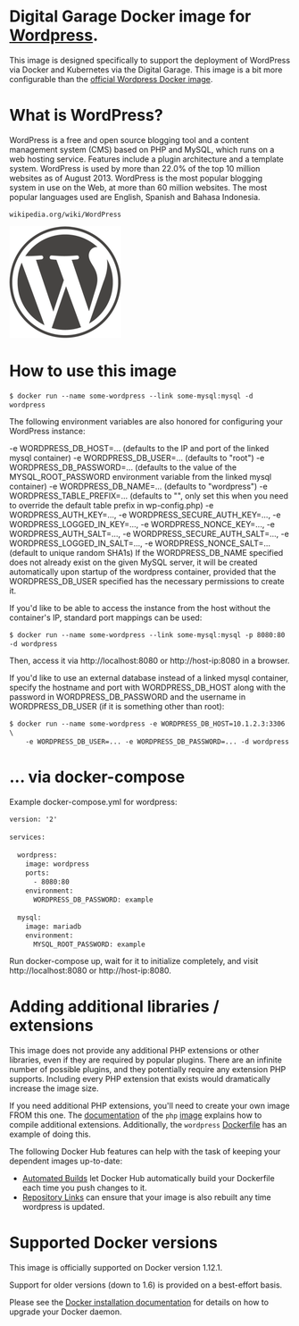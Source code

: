 # Digital Garage Docker image for [Wordpress](https://github.com/WordPress/WordPress).
This image is designed specifically to support the deployment of WordPress via Docker and Kubernetes via the Digital Garage. This image is a bit more configurable than the [official Wordpress Docker image](https://hub.docker.com/_/wordpress/).

# What is WordPress?
WordPress is a free and open source blogging tool and a content management system (CMS) based on PHP and MySQL, which runs on a web hosting service. Features include a plugin architecture and a template system. WordPress is used by more than 22.0% of the top 10 million websites as of August 2013. WordPress is the most popular blogging system in use on the Web, at more than 60 million websites. The most popular languages used are English, Spanish and Bahasa Indonesia.
```
wikipedia.org/wiki/WordPress
```

![wordress]

[wordress]: https://raw.githubusercontent.com/docker-library/docs/01c12653951b2fe592c1f93a13b4e289ada0e3a1/wordpress/logo.png

# How to use this image
```
$ docker run --name some-wordpress --link some-mysql:mysql -d wordpress
```
The following environment variables are also honored for configuring your WordPress instance:

-e WORDPRESS_DB_HOST=... (defaults to the IP and port of the linked mysql container)
-e WORDPRESS_DB_USER=... (defaults to "root")
-e WORDPRESS_DB_PASSWORD=... (defaults to the value of the MYSQL_ROOT_PASSWORD environment variable from the linked mysql container)
-e WORDPRESS_DB_NAME=... (defaults to "wordpress")
-e WORDPRESS_TABLE_PREFIX=... (defaults to "", only set this when you need to override the default table prefix in wp-config.php)
-e WORDPRESS_AUTH_KEY=..., -e WORDPRESS_SECURE_AUTH_KEY=..., -e WORDPRESS_LOGGED_IN_KEY=..., -e WORDPRESS_NONCE_KEY=..., -e WORDPRESS_AUTH_SALT=..., -e WORDPRESS_SECURE_AUTH_SALT=..., -e WORDPRESS_LOGGED_IN_SALT=..., -e WORDPRESS_NONCE_SALT=... (default to unique random SHA1s)
If the WORDPRESS_DB_NAME specified does not already exist on the given MySQL server, it will be created automatically upon startup of the wordpress container, provided that the WORDPRESS_DB_USER specified has the necessary permissions to create it.

If you'd like to be able to access the instance from the host without the container's IP, standard port mappings can be used:
```
$ docker run --name some-wordpress --link some-mysql:mysql -p 8080:80 -d wordpress
```
Then, access it via http://localhost:8080 or http://host-ip:8080 in a browser.

If you'd like to use an external database instead of a linked mysql container, specify the hostname and port with WORDPRESS_DB_HOST along with the password in WORDPRESS_DB_PASSWORD and the username in WORDPRESS_DB_USER (if it is something other than root):
```
$ docker run --name some-wordpress -e WORDPRESS_DB_HOST=10.1.2.3:3306 \
    -e WORDPRESS_DB_USER=... -e WORDPRESS_DB_PASSWORD=... -d wordpress
```

# ... via docker-compose
Example docker-compose.yml for wordpress:
```
version: '2'

services:

  wordpress:
    image: wordpress
    ports:
      - 8080:80
    environment:
      WORDPRESS_DB_PASSWORD: example

  mysql:
    image: mariadb
    environment:
      MYSQL_ROOT_PASSWORD: example
```
Run docker-compose up, wait for it to initialize completely, and visit http://localhost:8080 or http://host-ip:8080.

# Adding additional libraries / extensions
This image does not provide any additional PHP extensions or other libraries, even if they are required by popular plugins. There are an infinite number of possible plugins, and they potentially require any extension PHP supports. Including every PHP extension that exists would dramatically increase the image size.

If you need additional PHP extensions, you'll need to create your own image FROM this one. The [documentation](https://github.com/docker-library/docs/blob/master/php/README.md#how-to-install-more-php-extensions) of the `php` [image](https://github.com/docker-library/docs/blob/master/php/README.md#how-to-install-more-php-extensions) explains how to compile additional extensions. Additionally, the `wordpress` [Dockerfile](https://github.com/docker-library/wordpress/blob/618490d4bdff6c5774b84b717979bfe3d6ba8ad1/apache/Dockerfile#L5-L9) has an example of doing this.

The following Docker Hub features can help with the task of keeping your dependent images up-to-date:

* [Automated Builds](https://docs.docker.com/docker-hub/builds/#repository-links) let Docker Hub automatically build your Dockerfile each time you push changes to it.
* [Repository Links](https://docs.docker.com/docker-hub/builds/#repository-links) can ensure that your image is also rebuilt any time wordpress is updated.

# Supported Docker versions
This image is officially supported on Docker version 1.12.1.

Support for older versions (down to 1.6) is provided on a best-effort basis.

Please see the [Docker installation documentation](https://docs.docker.com/installation/) for details on how to upgrade your Docker daemon.